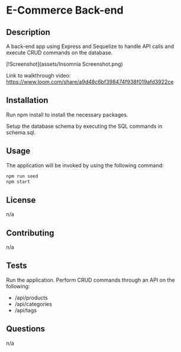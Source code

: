 # E-Commerce Back-end

## Description

A back-end app using Express and Sequelize to handle API calls and execute CRUD commands on the database.

[!Screenshot](assets/Insomnia Screenshot.png)

Link to walkthrough video: https://www.loom.com/share/a9d48c6bf398474f938f019afd3922ce


## Installation
Run npm install to install the necessary packages.

Setup the database schema by executing the SQL commands in schema.sql.

## Usage
The application will be invoked by using the following command:

```bash
npm run seed
npm start
```

## License
n/a

## Contributing
n/a

## Tests
Run the application.
Perform CRUD commands through an API on the following:
- /api/products
- /api/categories
- /api/tags

## Questions
n/a
